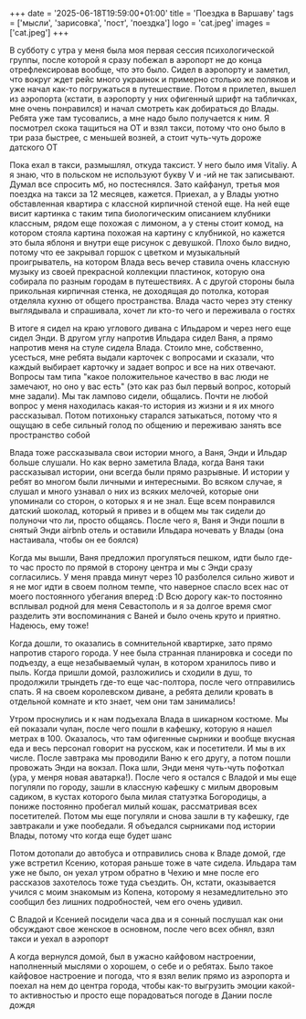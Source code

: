+++
date = '2025-06-18T19:59:00+01:00'
title = 'Поездка в Варшаву'
tags = ['мысли', 'зарисовка', 'пост', 'поездка']
logo = 'cat.jpeg'
images = ['cat.jpeg']
+++

В субботу с утра у меня была моя первая сессия психологической группы, после которой я сразу побежал в аэропорт не до конца отрефлексировав вообще, что это было. Сидел в аэропорту и заметил, что вокруг ждет рейс много украинок и примерно столько же поляков и уже начал как-то погружаться в путешествие. Потом я прилетел, вышел из аэропорта (кстати, в аэропорту у них офигенный шрифт на табличках, мне очень понравился) и начал смотреть как добираться до Влады. Ребята уже там тусовались, а мне надо было получается к ним. Я посмотрел скока тащиться на ОТ и взял такси, потому что оно было в три раза быстрее, с меньшей возней, а стоит чуть-чуть дороже датского ОТ

Пока ехал в такси, размышлял, откуда таксист. У него было имя Vitaliy. А я знаю, что в польском не используют букву V и -ий не так записывают. Думал все спросить мб, но постеснялся. Зато кайфанул, третья моя поездка на такси за 12 месяцев, кажется. Приехал, а у Влады уютно обставленная квартира с классной кирпичной стеной еще. На ней еще висит картинка с таким типа биологическим описанием клубники классным, рядом еще похожая с лимоном, а у стены стоит комод, на котором стояла картина похожая на картину с клубникой, но кажется это была яблоня и внутри еще рисунок с девушкой. Плохо было видно, потому что ее закрывал горшок с цветком и музыкальный проигрыватель, на котором Влада весь вечер ставила очень классную музыку из своей прекрасной коллекции пластинок, которую она собирала по разным городам в путешествиях. А с другой стороны была прикольная кирпичная стенка, не доходящая до потолка, которая отделяла кухню от общего пространства. Влада часто через эту стенку выглядывала и спрашивала, хочет ли кто-то чего и переживала о гостях

В итоге я сидел на краю углового дивана с Ильдаром и через него еще сидел Энди. В другом углу напротив Ильдара сидел Ваня, а прямо напротив меня на стуле сидела Влада. Стоило мне, собственно, усесться, мне ребята выдали карточек с вопросами и сказали, что каждый выбирает карточку и задает вопрос и все на них отвечают. Вопросы там типа "какое положительное качество в вас люди не замечают, но оно у вас есть" (это как раз был первый вопрос, который мне задали). Мы так лампово сидели, общались. Почти не любой вопрос у меня находилась какая-то история из жизни и я их много рассказывал. Потом потихоньку старался затыкаться, потому что я ощущаю в себе сильный голод по общению и переживаю занять все пространство собой

Влада тоже рассказывала свои истории много, а Ваня, Энди и Ильдар больше слушали. Но как верно заметила Влада, когда Ваня таки рассказывал истории, они всегда были прямо разрывные. И истории у ребят во многом были личными и интересными. Во всяком случае, я слушал и много узнавал о них из всяких мелочей, которые они упоминали со сторон, о которых я и не знал. Еще всем понравился датский шоколад, который я привез и в общем мы так сидели до полуночи что ли, просто общаясь. После чего я, Ваня и Энди пошли в снятый Энди airbnb отель и оставили Ильдара ночевать у Влады (она настаивала, чтобы он ее боялся)

Когда мы вышли, Ваня предложил прогуляться пешком, идти было где-то час просто по прямой в сторону центра и мы с Энди сразу согласились. У меня правда минут через 10 разболелся сильно живот и я не мог идти в своем полном темпе, что наверное спасло всех нас от моего постоянного убегания вперед :D Всю дорогу как-то постоянно всплывал родной для меня Севастополь и я за долгое время смог разделить эти воспоминания с Ваней и было очень круто и приятно. Надеюсь, ему тоже!

Когда дошли, то оказались в сомнительной квартирке, зато прямо напротив старого города. У нее была странная планировка и соседи по подъезду, а еще незабываемый чулан, в котором хранилось пиво и пыль. Когда пришли домой, разложились и сходили в душ, то продолжили трындеть где-то еще час-полтора, после чего отправились спать. Я на своем королевском диване, а ребята делили кровать в отдельной комнате и кто знает, чем они там занимались!

Утром проснулись и к нам подъехала Влада в шикарном костюме. Мы ей показали чулан, после чего пошли в кафешку, которую я нашел метрах в 100. Оказалось, что там офигенные сырники и вообще вкусная еда и весь персонал говорит на русском, как и посетители. И мы в их числе. После завтрака мы проводили Ваню к его другу, а потом пошли провожать Энди на вокзал. Пока шли, Энди меня чуть-чуть пофоткал (ура, у менря новая аватарка!). После чего я остался с Владой и мы еще погуляли по городу, зашли в классную кафешку с милым дворовым садиком, в кустах которого была милая статуэтка Богородицы, а пониже постоянно пробегал милый кошак, рассматривая всех посетителей. Потом мы еще погуляли и снова зашли в ту кафешку, где завтракали и уже пообедали. Я объедался сырниками под истории Влады, потому что когда еще будет шанс

Потом дотопали до автобуса и отправились снова к Владе домой, где уже встретил Ксению, которая раньше тоже в чате сидела. Ильдара там уже не было, он уехал утром обратно в Чехию и мне после его рассказов захотелось тоже туда съездить. Он, кстати, оказывается учился с моим знакомым из Копена, которому я незамедлительно это сообщил без лишних подробностей, чем его очень удивил.

С Владой и Ксенией посидели часа два и я сонный послушал как они обсуждают свое женское в основном, после чего всех обнял, взял такси и уехал в аэропорт

А когда вернулся домой, был в ужасно кайфовом настроении, наполненный мыслями о хорошем, о себе и о ребятах. Было такое кайфовое настроение и погода, что я взял велик прямо из аэропорта и поехал на нем до центра города, чтобы как-то выгрузить эмоции какой-то активностью и просто еще порадоваться погоде в Дании после дождя
